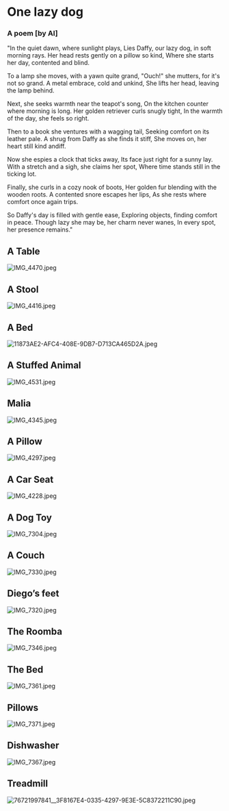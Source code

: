 # One lazy dog

### A poem [by AI]
"In the quiet dawn, where sunlight plays,
Lies Daffy, our lazy dog, in soft morning rays.
Her head rests gently on a pillow so kind,
Where she starts her day, contented and blind. 

To a lamp she moves, with a yawn quite grand,
"Ouch!" she mutters, for it's not so grand.
A metal embrace, cold and unkind,
She lifts her head, leaving the lamp behind. 

Next, she seeks warmth near the teapot's song,
On the kitchen counter where morning is long.
Her golden retriever curls snugly tight,
In the warmth of the day, she feels so right. 

Then to a book she ventures with a wagging tail,
Seeking comfort on its leather pale.
A shrug from Daffy as she finds it stiff,
She moves on, her heart still kind andiff. 

Now she espies a clock that ticks away,
Its face just right for a sunny lay.
With a stretch and a sigh, she claims her spot,
Where time stands still in the ticking lot. 

Finally, she curls in a cozy nook of boots,
Her golden fur blending with the wooden roots.
A contented snore escapes her lips,
As she rests where comfort once again trips. 

So Daffy's day is filled with gentle ease,
Exploring objects, finding comfort in peace.
Though lazy she may be, her charm never wanes,
In every spot, her presence remains." 


## A Table
![IMG_4470.jpeg](attachments/IMG_4470.jpeg)

## A Stool
![IMG_4416.jpeg](attachments/IMG_4416.jpeg)

## A Bed
![11873AE2-AFC4-408E-9DB7-D713CA465D2A.jpeg](attachments/11873AE2-AFC4-408E-9DB7-D713CA465D2A.jpeg)

## A Stuffed Animal
![IMG_4531.jpeg](attachments/IMG_4531.jpeg)

## Malia
![IMG_4345.jpeg](attachments/IMG_4345.jpeg)

## A Pillow
![IMG_4297.jpeg](attachments/IMG_4297.jpeg)

## A Car Seat
![IMG_4228.jpeg](attachments/IMG_4228.jpeg)

## A Dog Toy
![IMG_7304.jpeg](attachments/IMG_7304.jpeg)

## A Couch
![IMG_7330.jpeg](attachments/IMG_7330.jpeg)

## Diego’s feet
![IMG_7320.jpeg](attachments/IMG_7320.jpeg)

## The Roomba
![IMG_7346.jpeg](attachments/IMG_7346.jpeg)

## The Bed
![IMG_7361.jpeg](attachments/IMG_7361.jpeg)

## Pillows
![IMG_7371.jpeg](attachments/IMG_7371.jpeg)

## Dishwasher
![IMG_7367.jpeg](attachments/IMG_7367.jpeg)

## Treadmill
![76721997841__3F8167E4-0335-4297-9E3E-5C8372211C90.jpeg](attachments/76721997841__3F8167E4-0335-4297-9E3E-5C8372211C90.jpeg)